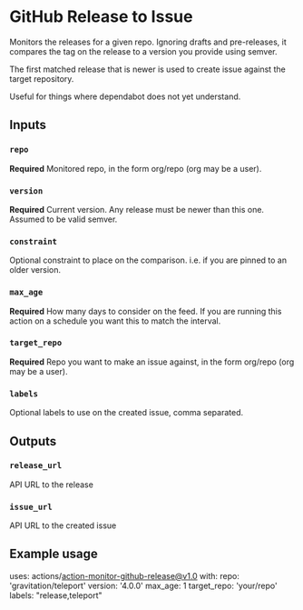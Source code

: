 # GitHub Release to Issue

Monitors the releases for a given repo. Ignoring drafts and pre-releases, it
compares the tag on the release to a version you provide using semver.

The first matched release that is newer is used to create issue against the
target repository.

Useful for things where dependabot does not yet understand.

## Inputs

### `repo`

**Required** Monitored repo, in the form org/repo (org may be a user).

### `version`
**Required** Current version. Any release must be newer than this one. Assumed to be valid semver.

### `constraint`
Optional constraint to place on the comparison. i.e. if you are pinned to an older version.

### `max_age`
**Required** How many days to consider on the feed. If you are running this action on a schedule you want this to match the interval.

### `target_repo`
**Required** Repo you want to make an issue against, in the form org/repo (org may be a user).

### `labels`
Optional labels to use on the created issue, comma separated.

## Outputs

### `release_url`

API URL to the release

### `issue_url`

API URL to the created issue

## Example usage

uses: actions/action-monitor-github-release@v1.0
with:
  repo: 'gravitation/teleport'
  version: '4.0.0'
  max_age: 1
  target_repo: 'your/repo'
  labels: "release,teleport"
